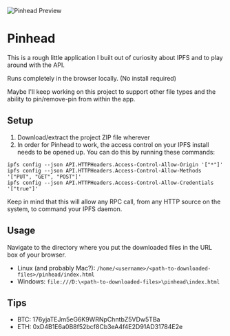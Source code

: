 ![Pinhead Preview](http://i.imgur.com/lfAYX2u.png)

# Pinhead
This is a rough little application I built out of curiosity about IPFS and to play around with the API.

Runs completely in the browser locally. (No install required)

Maybe I'll keep working on this project to support other file types and the ability to pin/remove-pin from within the app.

## Setup
1. Download/extract the project ZIP file wherever
2. In order for Pinhead to work, the access control on your IPFS install needs to be opened up. You can do this by running these commands:
```
ipfs config --json API.HTTPHeaders.Access-Control-Allow-Origin '["*"]'
ipfs config --json API.HTTPHeaders.Access-Control-Allow-Methods '["PUT", "GET", "POST"]'
ipfs config --json API.HTTPHeaders.Access-Control-Allow-Credentials '["true"]'
```
Keep in mind that this will allow any RPC call, from any HTTP source on the system, to command your IPFS daemon.

## Usage
Navigate to the directory where you put the downloaded files in the URL box of your browser.
* Linux (and probably Mac?): `/home/<username>/<path-to-downloaded-files>/pinhead/index.html`
* Windows: `file:///D:\<path-to-downloaded-files>\pinhead\index.html`

## Tips
* BTC: 176yjaTEJm5eG6K9WRNpChntbZ5VDw5TBa
* ETH: 0xD4B1E6a0B8f52bcf8Cb3eA4f4E2D91AD31784E2e
